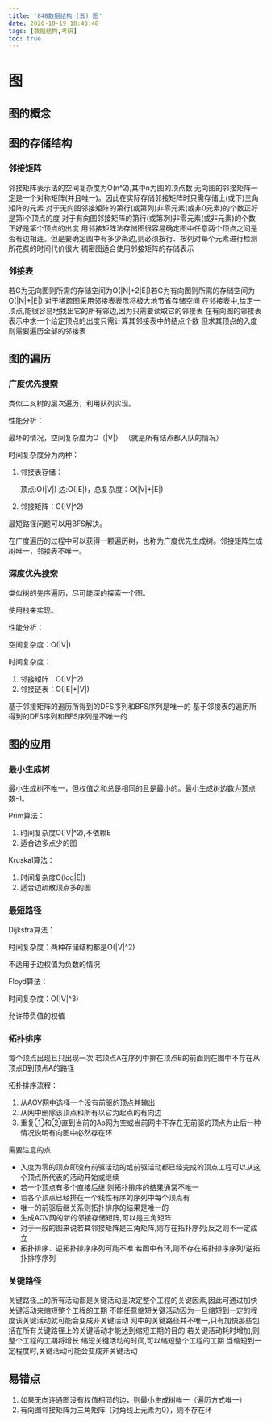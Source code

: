 ```yaml
---
title: '848数据结构 (五) 图'
date: 2020-10-19 18:43:48
tags: [数据结构,考研]
toc: true
---
```


# 图
## 图的概念
## 图的存储结构
### 邻接矩阵
邻接矩阵表示法的空间复杂度为O(n^2),其中n为图的顶点数
无向图的邻接矩阵一定是一个对称矩阵(并且唯一)。因此在实际存储邻接矩阵时只需存储上(或下)三角矩阵的元素
对于无向图邻接矩阵的第行(或第列)非零元素(或非0元素)的个数正好是第ⅰ个顶点的度
对于有向图邻接矩阵的第行(或第冽)非零元素(或非元素)的个数正好是第个顶点的出度
用邻接矩阵法存储图很容易确定图中任意两个顶点之间是否有边相连。但是要确定图中有多少条边,则必须按行、按列对毎个元素进行检测所花费的时间代价很大
稠密图适合使用邻接矩阵的存储表示

### 邻接表
若G为无向图则所需的存储空间为O(|N|+2|E|)若G为有向图则所需的存储空间为O(|N|+|E|)
对于稀疏图采用邻接表表示将极大地节省存储空间
在邻接表中,给定一顶点,能很容易地找出它的所有邻边,因为只需要读取它的邻接表
在有向图的邻接表表示中求一个给定顶点的出度只需计算其邻接表中的结点个数
但求其顶点的入度则需要遍历全部的邻接表

## 图的遍历

### 广度优先搜索

类似二叉树的层次遍历，利用队列实现。

性能分析：

最坏的情况，空间复杂度为O（|V|） （就是所有结点都入队的情况）

时间复杂度分为两种：

1. 邻接表存储：

   顶点:O(|V|) 边:O(|E|)，总复杂度：O(|V|+|E|)

2. 邻接矩阵：O(|V|^2)

最短路径问题可以用BFS解决。

在广度遍历的过程中可以获得一颗遍历树，也称为广度优先生成树。邻接矩阵生成树唯一，邻接表不唯一。



### 深度优先搜索

类似树的先序遍历，尽可能深的探索一个图。

使用栈来实现。

性能分析：

空间复杂度：O(|V|)

时间复杂度：

1. 邻接矩阵：O(|V|^2)
2. 邻接链表：O(|E|+|V|)



基于邻接矩阵的遍历所得到的DFS序列和BFS序列是唯一的
基于邻接表的遍历所得到的DFS序列和BFS序列是不唯一的



## 图的应用

### 最小生成树

最小生成树不唯一，但权值之和总是相同的且是最小的。最小生成树边数为顶点数-1。

Prim算法：

1. 时间复杂度O(|V|^2),不依赖E
2. 适合边多点少的图

Kruskal算法：

1. 时间复杂度O(log|E|)
2. 适合边疏散顶点多的图



### 最短路径

Dijkstra算法：

时间复杂度：两种存储结构都是O(|V|^2)

不适用于边权值为负数的情况



Floyd算法：

时间复杂度：O(|V|^3)

允许带负值的权值



### 拓扑排序

每个顶点出现且只出现一次
若顶点A在序列中排在顶点B的前面则在图中不存在从顶点B到顶点A的路径

拓扑排序流程：

1. 从AOV网中选择一个没有前驱的顶点并输出
2. 从网中删除该顶点和所有以它为起点的有向边
3. 重复①和②直到当前的Ao网为空或当前网中不存在无前驱的顶点为止后一种情况说明有向图中必然存在环

需要注意的点

- 入度为零的顶点即没有前驱活动的或前驱活动都已经完成的顶点工程可以从这个顶点所代表的活动开始或继续
- 若一个顶点有多个直接后继,则拓扑排序的结果通常不唯一
- 若各个顶点已经排在一个线性有序的序列中每个顶点有
- 唯一的前驱后继关系则拓扑排序的结果是唯一的
- 生成AOV网的新的邻接存储矩阵,可以是三角矩阵
- 对于一般的图来说若其邻接矩阵是三角矩阵,则存在拓扑序列;反之则不一定成立
- 拓扑排序、逆拓扑排序序列可能不唯
  若图中有环,则不存在拓扑排序序列/逆拓扑排序序列

### 关键路径

关键路径上的所有活动都是关键活动是决定整个工程的关键因素,因此可通过加快关键活动来缩短整个工程的工期
不能任意缩短关键活动因为一旦缩短到一定的程度该关键活动就可能会变成非关键活动
网中的关键路径并不唯一,只有加快那些包括在所有关键路径上的关键活动才能达到缩短工期的目的
若关键活动耗时增加,则整个工程的工期将增长
缩短关键活动的时间,可以缩短整个工程的工期
当缩短到一定程度时,关键活动可能会变成非关键活动



## 易错点

1. 如果无向连通图没有权值相同的边，则最小生成树唯一（遍历方式唯一）
2. 有向图邻接矩阵为三角矩阵（对角线上元素为0），则不存在环